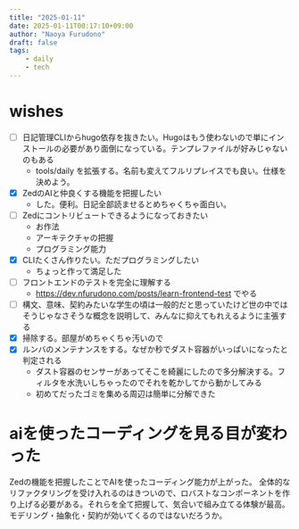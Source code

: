 ```yaml
---
title: "2025-01-11"
date: 2025-01-11T00:17:10+09:00
author: "Naoya Furudono"
draft: false
tags:
    - daily
    - tech
---
```


# wishes

- [ ] 日記管理CLIからhugo依存を抜きたい。Hugoはもう使わないので単にインストールの必要があり面倒になっている。テンプレファイルが好みじゃないのもある
  - tools/daily を拡張する。名前も変えてフルリプレイスでも良い。仕様を決めよう。
- [x] ZedのAIと仲良くする機能を把握したい
  - した。便利。日記全部読ませるとめちゃくちゃ面白い。
- [ ] Zedにコントリビュートできるようになっておきたい
  - お作法
  - アーキテクチャの把握
  - プログラミング能力
- [x] CLIたくさん作りたい。ただプログラミングしたい
  - ちょっと作って満足した
- [ ] フロントエンドのテストを完全に理解する
    - <https://dev.nfurudono.com/posts/learn-frontend-test> でやる
- [ ] 構文、意味、契約みたいな学生の頃は一般的だと思っていたけど世の中ではそうじゃなさそうな概念を説明して、みんなに抑えてもれえるように主張する
- [x] 掃除する。部屋がめちゃくちゃ汚いので
- [x] ルンバのメンテナンスをする。なぜか秒でダスト容器がいっぱいになったと判定される
    - ダスト容器のセンサーがあってそこを綺麗にしたので多分解決する。フィルタを水洗いしちゃったのでそれを乾かしてから動かしてみる
    - 初めてだったゴミを集める周辺は簡単に分解できた

# aiを使ったコーディングを見る目が変わった

Zedの機能を把握したことでAIを使ったコーディング能力が上がった。
全体的なリファクタリングを受け入れるのはきついので、ロバストなコンポーネントを作り上げる必要がある。それらを全て把握して、気合いで組み立てる体験が最高。
モデリング・抽象化・契約が効いてくるのではないだろうか。
